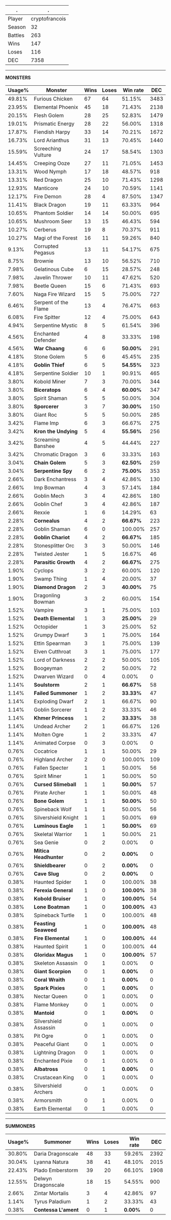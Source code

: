 .|.
|-|-
Player|cryptofrancois
Season|32
Battles|263
Wins|147
Loses|116
DEC|7358

---
**MONSTERS**

Usage%|Monster|Wins|Loses|Win rate|DEC|
-|-|-|-|-|-|
49.81%|Furious Chicken|67|64|51.15%|3483|
23.95%|Elemental Phoenix|45|18|71.43%|2138|
20.15%|Flesh Golem|28|25|52.83%|1479|
19.01%|Prismatic Energy|28|22|56.00%|1318|
17.87%|Fiendish Harpy|33|14|70.21%|1672|
16.73%|Lord Arianthus|31|13|70.45%|1440|
15.59%|Screeching Vulture|24|17|58.54%|1303|
14.45%|Creeping Ooze|27|11|71.05%|1453|
13.31%|Wood Nymph|17|18|48.57%|918|
13.31%|Red Dragon|25|10|71.43%|1298|
12.93%|Manticore|24|10|70.59%|1141|
12.17%|Fire Demon|28|4|87.50%|1347|
11.41%|Black Dragon|19|11|63.33%|964|
10.65%|Phantom Soldier|14|14|50.00%|695|
10.65%|Mushroom Seer|13|15|46.43%|594|
10.27%|Cerberus|19|8|70.37%|911|
10.27%|Magi of the Forest|16|11|59.26%|840|
9.13%|Corrupted Pegasus|13|11|54.17%|675|
8.75%|Brownie|13|10|56.52%|710|
7.98%|Gelatinous Cube|6|15|28.57%|248|
7.98%|Javelin Thrower|10|11|47.62%|520|
7.98%|Beetle Queen|15|6|71.43%|693|
7.60%|Naga Fire Wizard|15|5|75.00%|727|
6.46%|Serpent of the Flame|13|4|76.47%|663|
6.08%|Fire Spitter|12|4|75.00%|643|
4.94%|Serpentine Mystic|8|5|61.54%|396|
4.56%|Enchanted Defender|4|8|33.33%|198|
4.56%|**War Chaang**|6|6|**50.00%**|291|
4.18%|Stone Golem|5|6|45.45%|235|
4.18%|**Goblin Thief**|6|5|**54.55%**|323|
4.18%|Serpentine Soldier|10|1|90.91%|465|
3.80%|Kobold Miner|7|3|70.00%|344|
3.80%|**Biceratops**|6|4|**60.00%**|347|
3.80%|Spirit Shaman|5|5|50.00%|304|
3.80%|**Sporcerer**|3|7|**30.00%**|150|
3.80%|Giant Roc|5|5|50.00%|285|
3.42%|Flame Imp|6|3|66.67%|275|
3.42%|**Kron the Undying**|5|4|**55.56%**|256|
3.42%|Screaming Banshee|4|5|44.44%|227|
3.42%|Chromatic Dragon|3|6|33.33%|163|
3.04%|**Chain Golem**|5|3|**62.50%**|259|
3.04%|**Serpentine Spy**|6|2|**75.00%**|353|
2.66%|Dark Enchantress|3|4|42.86%|130|
2.66%|Imp Bowman|4|3|57.14%|184|
2.66%|Goblin Mech|3|4|42.86%|180|
2.66%|Goblin Chef|3|4|42.86%|187|
2.66%|Rexxie|1|6|14.29%|63|
2.28%|**Cornealus**|4|2|**66.67%**|223|
2.28%|Goblin Shaman|6|0|100.00%|257|
2.28%|**Goblin Chariot**|4|2|**66.67%**|185|
2.28%|Stonesplitter Orc|3|3|50.00%|146|
2.28%|Twisted Jester|1|5|16.67%|46|
2.28%|**Parasitic Growth**|4|2|**66.67%**|275|
1.90%|Cyclops|3|2|60.00%|120|
1.90%|Swamp Thing|1|4|20.00%|37|
1.90%|**Diamond Dragon**|2|3|**40.00%**|75|
1.90%|Dragonling Bowman|3|2|60.00%|154|
1.52%|Vampire|3|1|75.00%|103|
1.52%|**Death Elemental**|1|3|**25.00%**|29|
1.52%|Octopider|1|3|25.00%|52|
1.52%|Grumpy Dwarf|3|1|75.00%|164|
1.52%|Ettin Spearman|3|1|75.00%|139|
1.52%|Elven Cutthroat|3|1|75.00%|177|
1.52%|Lord of Darkness|2|2|50.00%|105|
1.52%|Boogeyman|2|2|50.00%|72|
1.52%|Dwarven Wizard|0|4|0.00%|0|
1.14%|**Soulstorm**|2|1|**66.67%**|58|
1.14%|**Failed Summoner**|1|2|**33.33%**|47|
1.14%|Exploding Dwarf|2|1|66.67%|90|
1.14%|Goblin Sorcerer|1|2|33.33%|46|
1.14%|**Khmer Princess**|1|2|**33.33%**|38|
1.14%|Undead Archer|2|1|66.67%|126|
1.14%|Molten Ogre|1|2|33.33%|47|
1.14%|Animated Corpse|0|3|0.00%|0|
0.76%|Cocatrice|1|1|50.00%|29|
0.76%|Highland Archer|2|0|100.00%|109|
0.76%|Fallen Specter|1|1|50.00%|56|
0.76%|Spirit Miner|1|1|50.00%|50|
0.76%|**Cursed Slimeball**|1|1|**50.00%**|57|
0.76%|Pirate Archer|1|1|50.00%|48|
0.76%|**Bone Golem**|1|1|**50.00%**|50|
0.76%|Spineback Wolf|1|1|50.00%|56|
0.76%|Silvershield Knight|1|1|50.00%|69|
0.76%|**Luminous Eagle**|1|1|**50.00%**|69|
0.76%|Skeletal Warrior|1|1|50.00%|21|
0.76%|Sea Genie|0|2|0.00%|0|
0.76%|**Mitica Headhunter**|0|2|**0.00%**|0|
0.76%|**Shieldbearer**|0|2|**0.00%**|0|
0.76%|**Cave Slug**|0|2|**0.00%**|0|
0.38%|Haunted Spider|1|0|100.00%|38|
0.38%|**Ferexia General**|1|0|**100.00%**|38|
0.38%|**Kobold Bruiser**|1|0|**100.00%**|54|
0.38%|**Lone Boatman**|1|0|**100.00%**|43|
0.38%|Spineback Turtle|1|0|100.00%|48|
0.38%|**Feasting Seaweed**|1|0|**100.00%**|48|
0.38%|**Fire Elemental**|1|0|**100.00%**|44|
0.38%|Haunted Spirit|1|0|100.00%|44|
0.38%|**Gloridax Magus**|1|0|**100.00%**|57|
0.38%|Skeleton Assassin|0|1|0.00%|0|
0.38%|**Giant Scorpion**|0|1|**0.00%**|0|
0.38%|**Coral Wraith**|0|1|**0.00%**|0|
0.38%|**Spark Pixies**|0|1|**0.00%**|0|
0.38%|Nectar Queen|0|1|0.00%|0|
0.38%|Flame Monkey|0|1|0.00%|0|
0.38%|**Mantoid**|0|1|**0.00%**|0|
0.38%|Silvershield Assassin|0|1|0.00%|0|
0.38%|Pit Ogre|0|1|0.00%|0|
0.38%|Peaceful Giant|0|1|0.00%|0|
0.38%|Lightning Dragon|0|1|0.00%|0|
0.38%|Enchanted Pixie|0|1|0.00%|0|
0.38%|**Albatross**|0|1|**0.00%**|0|
0.38%|Crustacean King|0|1|0.00%|0|
0.38%|Silvershield Archers|0|1|0.00%|0|
0.38%|Armorsmith|0|1|0.00%|0|
0.38%|Earth Elemental|0|1|0.00%|0|

---
**SUMMONERS**

Usage%|Summoner|Wins|Loses|Win rate|DEC|
-|-|-|-|-|-|
30.80%|Daria Dragonscale|48|33|59.26%|2392|
30.04%|Lyanna Natura|38|41|48.10%|2015|
22.43%|Plado Emberstorm|39|20|66.10%|1908|
12.55%|Delwyn Dragonscale|18|15|54.55%|900|
2.66%|Zintar Mortalis|3|4|42.86%|97|
1.14%|Tyrus Paladium|1|2|33.33%|43|
0.38%|**Contessa L'ament**|0|1|**0.00%**|0|
